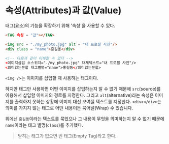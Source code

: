 # 속성(Attributes)과 값(Value)

태그(요소)의 기능을 확장하기 위해 '속성'을 사용할 수 있다.

```html
<TAG 속성 = "값"></TAG>
```
```html
<img src = "./my_photo.jpg" alt = "내 프로필 사진"/>
<div class = "name">홍길동</div>

<!-- 다음과 같이 이해할 수 있다 -->
<이미지삽입 소스위치="./my_photo.jpg" 대체텍스트="내 프로필 사진"/>
<의미없는분할 태그별명="name">홍길동</의미없는분할>
```

`<img />`는 이미지를 삽입할 때 사용하는 태그이다.

하지만 태그만 사용하면 어떤 이미지를 삽입하는지 알 수 없기 때문에 `src`(source)를 이용해서 삽입할 이미지의 경로를 지정한다. 그리고 `alt`(alternative)라는 속성은 이미지를 출력하지 못하는 상황에 이미지 대신 보여질 텍스트를 지정한다.
`<div></div>`는 의미를 가지지 않는 태그로 어떤 내용이든 묶어낼(Wrap) 수 있습니다.

위에선 `홍길동`이라는 텍스트를 묶었으나 그 내용이 무엇을 의미하는지 알 수 없기 때문에 `name`이라는 태그 별명(`class`)를 추가했다.

> 닫히는 태그가 없으면 빈 태그(Empty Tag)라고 한다.